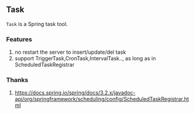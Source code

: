 ## Task


`Task` is a Spring task tool.


### Features

1. no restart the server to insert/update/del task
2. support TriggerTask,CronTask,IntervalTask.., as long as in ScheduledTaskRegistrar


### Thanks
1. https://docs.spring.io/spring/docs/3.2.x/javadoc-api/org/springframework/scheduling/config/ScheduledTaskRegistrar.html